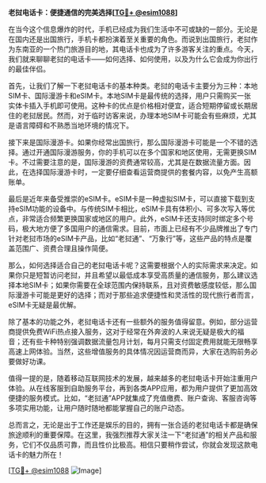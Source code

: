 **老挝电话卡：便捷通信的完美选择[[TG💪+ @esim1088](https://t.me/s/esim1088)]**

在当今这个信息爆炸的时代，手机已经成为我们生活中不可或缺的一部分。无论是在国内还是出国旅行，手机卡都扮演着至关重要的角色。而说到出国旅行，老挝作为东南亚的一个热门旅游目的地，其电话卡也成为了许多游客关注的重点。今天，我们就来聊聊老挝的电话卡——如何选择、如何使用，以及为什么它会成为你出行的最佳伴侣。

首先，让我们了解一下老挝电话卡的基本种类。老挝的电话卡主要分为三种：本地SIM卡、国际漫游卡和eSIM卡。本地SIM卡是最传统的选择，用户只需购买一张实体卡插入手机即可使用。这种卡的优点是价格相对便宜，适合短期停留或长期居住的老挝居民。然而，对于临时访客来说，办理本地SIM卡可能会有些麻烦，尤其是语言障碍和不熟悉当地环境的情况下。

接下来是国际漫游卡。如果你经常出国旅行，那么国际漫游卡可能是一个不错的选择。通过开通国际漫游服务，你的手机可以在多个国家和地区使用，无需更换SIM卡。不过需要注意的是，国际漫游的资费通常较高，尤其是在数据流量方面。因此，在选择国际漫游卡时，一定要仔细查看运营商提供的套餐内容，以免产生高额账单。

最后是近年来备受推崇的eSIM卡。eSIM卡是一种虚拟SIM卡，可以直接下载到支持eSIM功能的设备中。与传统SIM卡相比，eSIM卡具有体积小、可多次写入等优点，非常适合频繁更换国家或地区的用户。此外，eSIM卡还支持同时绑定多个号码，极大地方便了多国用户的通信需求。目前，市面上已经有不少品牌推出了专门针对老挝市场的eSIM卡产品，比如“老挝通”、“万象行”等，这些产品的特点是覆盖范围广、资费合理且操作简便。

那么，如何选择适合自己的老挝电话卡呢？这需要根据个人的实际需求来决定。如果你只是短暂访问老挝，并且希望以最低成本享受高质量的通信服务，那么建议选择本地SIM卡；如果你需要在全球范围内保持联系，且对资费敏感度较低，那么国际漫游卡可能是更好的选择；而对于那些追求便捷性和灵活性的现代旅行者而言，eSIM卡无疑是最优解。

除了基本的功能之外，老挝电话卡还有一些额外的服务值得留意。例如，部分运营商提供免费WiFi热点接入服务，这对于经常在外奔波的人来说无疑是极大的福音；还有些卡种特别强调数据流量包月计划，每月只需支付固定费用就能无限畅享高速上网体验。当然，这些增值服务的具体情况因运营商而异，大家在选购前务必要做好功课。

值得一提的是，随着移动互联网技术的发展，越来越多的老挝电话卡开始注重用户体验。从在线客服到自助服务平台，再到各类APP应用，都为用户提供了更加高效便捷的服务模式。比如，“老挝通”APP就集成了充值缴费、账户查询、客服咨询等多项实用功能，让用户随时随地都能掌握自己的账户动态。

总而言之，无论是出于工作还是娱乐的目的，拥有一张合适的老挝电话卡都是确保旅途顺利的重要保障。在这里，我强烈推荐大家关注一下“老挝通”的相关产品和服务，它们不仅品质可靠，而且性价比极高。相信只要稍作尝试，你就会发现这款电话卡的魅力所在！

[[TG💪+ @esim1088](https://t.me/s/esim1088) ![Image](https://i.postimg.cc/4NQfJmqS/Snipaste-2025-05-13-00-14-12.png)]